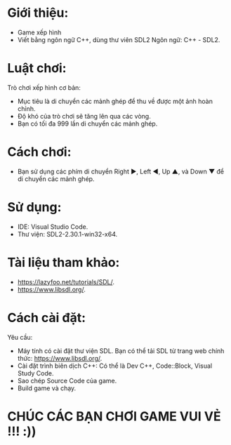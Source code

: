 # Giới thiệu:
- Game xếp hình
- Viết bằng ngôn ngữ C++, dùng thư viên SDL2
  Ngôn ngữ: C++ - SDL2.

  
# Luật chơi:
Trò chơi xếp hình cơ bản: 
- Mục tiêu là di chuyển các mảnh ghép để thu về được một ảnh hoàn chỉnh.
- Độ khó của trò chơi sẽ tăng lên qua các vòng.
- Bạn có tối đa 999 lần di chuyển các mảnh ghép.


# Cách chơi:
- Bạn sử dụng các phím di chuyển Right ►, Left ◄, Up ▲, và Down ▼ để di chuyển các mảnh ghép.


# Sử dụng: 
- IDE: Visual Studio Code.
- Thư viện: SDL2-2.30.1-win32-x64.


# Tài liệu tham khảo:
- https://lazyfoo.net/tutorials/SDL/.
- https://www.libsdl.org/.


# Cách cài đặt:
Yêu cầu:
- Máy tính có cài đặt thư viện SDL. Bạn có thể tải SDL từ trang web chính thức: https://www.libsdl.org/.
- Cài đặt trình biên dịch C++: Có thể là Dev C++, Code::Block, Visual Study Code.
- Sao chép Source Code của game.
- Build game và chạy.

# CHÚC CÁC BẠN CHƠI GAME VUI VẺ !!! :))
